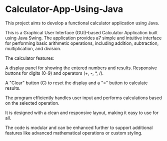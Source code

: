 # Calculator-App-Using-Java
This project aims to develop a functional calculator application using Java. 

This is a Graphical User Interface (GUI)-based Calculator Application built using Java Swing. 
The application provides a7 simple and intuitive interface for performing basic arithmetic operations, including addition, subtraction, multiplication, and division. 

The calculator features:

A display panel for showing the entered numbers and results.
Responsive buttons for digits (0-9) and operators (+, -, *, /).

A "Clear" button (C) to reset the display and a "=" button to calculate results.

The program efficiently handles user input and performs calculations based on the selected operation. 

It is designed with a clean and responsive layout, making it easy to use for all. 

The code is modular and can be enhanced further to support additional features like advanced mathematical operations or custom styling.
